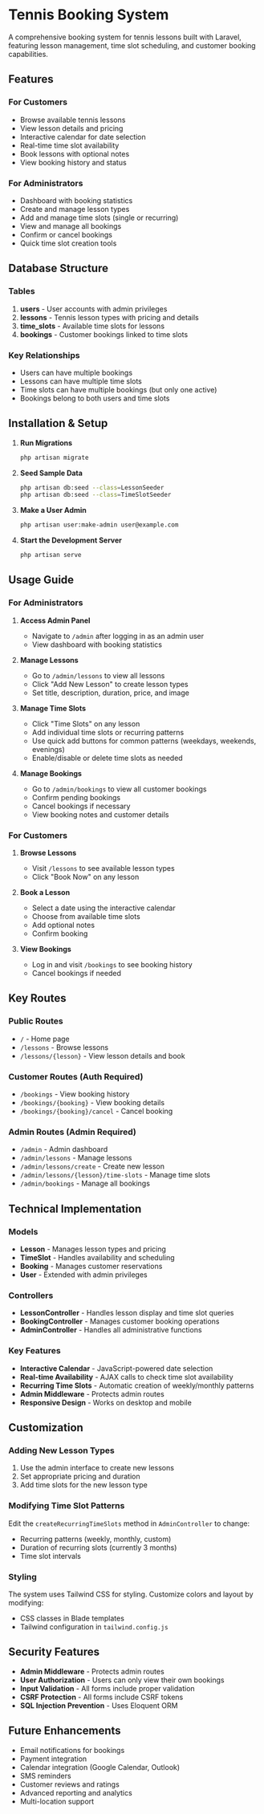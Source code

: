 # Tennis Booking System

A comprehensive booking system for tennis lessons built with Laravel, featuring lesson management, time slot scheduling, and customer booking capabilities.

## Features

### For Customers
- Browse available tennis lessons
- View lesson details and pricing
- Interactive calendar for date selection
- Real-time time slot availability
- Book lessons with optional notes
- View booking history and status

### For Administrators
- Dashboard with booking statistics
- Create and manage lesson types
- Add and manage time slots (single or recurring)
- View and manage all bookings
- Confirm or cancel bookings
- Quick time slot creation tools

## Database Structure

### Tables
1. **users** - User accounts with admin privileges
2. **lessons** - Tennis lesson types with pricing and details
3. **time_slots** - Available time slots for lessons
4. **bookings** - Customer bookings linked to time slots

### Key Relationships
- Users can have multiple bookings
- Lessons can have multiple time slots
- Time slots can have multiple bookings (but only one active)
- Bookings belong to both users and time slots

## Installation & Setup

1. **Run Migrations**
   ```bash
   php artisan migrate
   ```

2. **Seed Sample Data**
   ```bash
   php artisan db:seed --class=LessonSeeder
   php artisan db:seed --class=TimeSlotSeeder
   ```

3. **Make a User Admin**
   ```bash
   php artisan user:make-admin user@example.com
   ```

4. **Start the Development Server**
   ```bash
   php artisan serve
   ```

## Usage Guide

### For Administrators

1. **Access Admin Panel**
   - Navigate to `/admin` after logging in as an admin user
   - View dashboard with booking statistics

2. **Manage Lessons**
   - Go to `/admin/lessons` to view all lessons
   - Click "Add New Lesson" to create lesson types
   - Set title, description, duration, price, and image

3. **Manage Time Slots**
   - Click "Time Slots" on any lesson
   - Add individual time slots or recurring patterns
   - Use quick add buttons for common patterns (weekdays, weekends, evenings)
   - Enable/disable or delete time slots as needed

4. **Manage Bookings**
   - Go to `/admin/bookings` to view all customer bookings
   - Confirm pending bookings
   - Cancel bookings if necessary
   - View booking notes and customer details

### For Customers

1. **Browse Lessons**
   - Visit `/lessons` to see available lesson types
   - Click "Book Now" on any lesson

2. **Book a Lesson**
   - Select a date using the interactive calendar
   - Choose from available time slots
   - Add optional notes
   - Confirm booking

3. **View Bookings**
   - Log in and visit `/bookings` to see booking history
   - Cancel bookings if needed

## Key Routes

### Public Routes
- `/` - Home page
- `/lessons` - Browse lessons
- `/lessons/{lesson}` - View lesson details and book

### Customer Routes (Auth Required)
- `/bookings` - View booking history
- `/bookings/{booking}` - View booking details
- `/bookings/{booking}/cancel` - Cancel booking

### Admin Routes (Admin Required)
- `/admin` - Admin dashboard
- `/admin/lessons` - Manage lessons
- `/admin/lessons/create` - Create new lesson
- `/admin/lessons/{lesson}/time-slots` - Manage time slots
- `/admin/bookings` - Manage all bookings

## Technical Implementation

### Models
- **Lesson** - Manages lesson types and pricing
- **TimeSlot** - Handles availability and scheduling
- **Booking** - Manages customer reservations
- **User** - Extended with admin privileges

### Controllers
- **LessonController** - Handles lesson display and time slot queries
- **BookingController** - Manages customer booking operations
- **AdminController** - Handles all administrative functions

### Key Features
- **Interactive Calendar** - JavaScript-powered date selection
- **Real-time Availability** - AJAX calls to check time slot availability
- **Recurring Time Slots** - Automatic creation of weekly/monthly patterns
- **Admin Middleware** - Protects admin routes
- **Responsive Design** - Works on desktop and mobile

## Customization

### Adding New Lesson Types
1. Use the admin interface to create new lessons
2. Set appropriate pricing and duration
3. Add time slots for the new lesson type

### Modifying Time Slot Patterns
Edit the `createRecurringTimeSlots` method in `AdminController` to change:
- Recurring patterns (weekly, monthly, custom)
- Duration of recurring slots (currently 3 months)
- Time slot intervals

### Styling
The system uses Tailwind CSS for styling. Customize colors and layout by modifying:
- CSS classes in Blade templates
- Tailwind configuration in `tailwind.config.js`

## Security Features

- **Admin Middleware** - Protects admin routes
- **User Authorization** - Users can only view their own bookings
- **Input Validation** - All forms include proper validation
- **CSRF Protection** - All forms include CSRF tokens
- **SQL Injection Prevention** - Uses Eloquent ORM

## Future Enhancements

- Email notifications for bookings
- Payment integration
- Calendar integration (Google Calendar, Outlook)
- SMS reminders
- Customer reviews and ratings
- Advanced reporting and analytics
- Multi-location support 